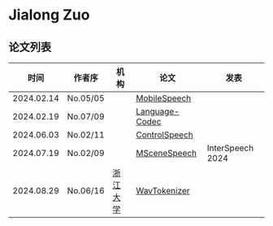 # Jialong Zuo

## 论文列表

| 时间 | 作者序 | 机构 | 论文 | 发表 |
|:-:|:-:|---|---|---|
| 2024.02.14 | No.05/05 | | [MobileSpeech](../Models/Speech_LLM/2024.02.14_MobileSpeech.md) | |
| 2024.02.19 | No.07/09 | | [Language-Codec](../Models/Speech_Neural_Codec/2024.02.19_Language-Codec.md) |
| 2024.06.03 | No.02/11 | | [ControlSpeech](../Models/Speech_LLM/2024.06.03_ControlSpeech.md) |
| 2024.07.19 | No.02/09 | | [MSceneSpeech](../Datasets/2024.07.19_MSceneSpeech.md) | InterSpeech 2024 |
| 2024.08.29 | No.06/16 | [浙江大学](../Institutions/CHN-ZJU_浙江大学.md) | [WavTokenizer](../Models/Speech_Neural_Codec/2024.08.29_WavTokenizer.md) |
